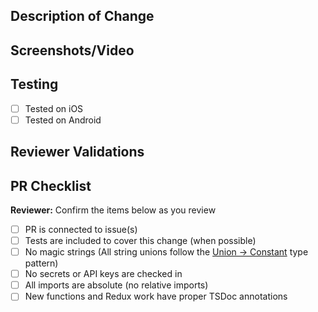 <!-- NOTE: Please include the related issue number in the PR title, otherwise the changes won't be merged 
into the `staging` branch upon ticket completion. E.g. '[Issue type]/[Issue #]-[Your name]-[Summary of issue]',
where Issue type = bug, feature, spike, CU (code upkeep), etc. -->

## Description of Change
<!-- Please include a description of the change and context. What would a code reviewer, or a future dev, 
need to know about this PR in order to understand why this PR was created? This could include dependencies 
introduced, changes in behavior, pointers to more detailed documentation. The description should be more 
than a link to an issue.  -->

## Screenshots/Video
<!-- Add screenshots or video as needed. Before/after if changes are to be compared by reviewers.
Before/after: <img src="" width="49%" />&nbsp;&nbsp;<img src="" width="49%" />
Toggle: <details><summary></summary><img src="" width="49%" />&nbsp;&nbsp;<img src="" width="49%" /></details>
-->

## Testing
<!-- What testing was done to verify the changes (local/unit)? What testing remains? Note edge cases, or special
situations that could not be tested during development. -->

- [ ] Tested on iOS <!-- simulator is fine -->
- [ ] Tested on Android <!-- simulator is fine -->

## Reviewer Validations
<!-- What should reviewers look for? Copy/paste Acceptance Criteria from ticket -->

## PR Checklist
<!-- Engineer: make sure all these items are checked off before requesting a review -->
  **Reviewer:** Confirm the items below as you review

- [ ] PR is connected to issue(s)
- [ ] Tests are included to cover this change (when possible)
- [ ] No magic strings (All string unions follow the [Union -> Constant](https://github.com/department-of-veterans-affairs/va-mobile-app/blob/develop/VAMobile/src/constants/common.ts) type pattern)
- [ ] No secrets or API keys are checked in
- [ ] All imports are absolute (no relative imports)
- [ ] New functions and Redux work have proper TSDoc annotations
